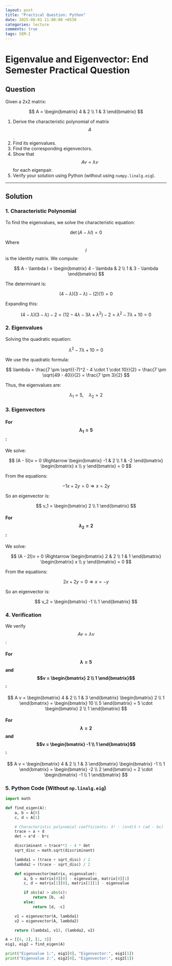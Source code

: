 ```yaml
---
layout: post
title: "Practical Question: Python"
date: 2025-08-01 11:00:00 +0530
categories: lecture
comments: true
tags: SEM-I
---
```


# Eigenvalue and Eigenvector: End Semester Practical Question

## Question

Given a 2x2 matrix:

$$
A = \begin{bmatrix} 4 & 2 \\ 1 & 3 \end{bmatrix}
$$

1. Derive the characteristic polynomial of matrix $$A$$.
2. Find its eigenvalues.
3. Find the corresponding eigenvectors.
4. Show that $$Av = \lambda v$$ for each eigenpair.
5. Verify your solution using Python (without using `numpy.linalg.eig`).

---

## Solution

### 1. Characteristic Polynomial

To find the eigenvalues, we solve the characteristic equation:

$$
\det(A - \lambda I) = 0
$$

Where $$I$$ is the identity matrix. We compute:

$$
A - \lambda I = \begin{bmatrix} 4 - \lambda & 2 \\ 1 & 3 - \lambda \end{bmatrix}
$$

The determinant is:

$$
(4 - \lambda)(3 - \lambda) - (2)(1) = 0
$$

Expanding this:

$$
(4 - \lambda)(3 - \lambda) - 2 = (12 - 4\lambda - 3\lambda + \lambda^2) - 2 = \lambda^2 - 7\lambda + 10 = 0
$$

### 2. Eigenvalues

Solving the quadratic equation:

$$
\lambda^2 - 7\lambda + 10 = 0
$$

We use the quadratic formula:

$$
\lambda = \frac{7 \pm \sqrt{(-7)^2 - 4 \cdot 1 \cdot 10}}{2} = \frac{7 \pm \sqrt{49 - 40}}{2} = \frac{7 \pm 3}{2}
$$

Thus, the eigenvalues are:

$$
\lambda_1 = 5, \quad \lambda_2 = 2
$$

### 3. Eigenvectors

#### For $$\lambda_1 = 5$$:

We solve:

$$
(A - 5I)v = 0 \Rightarrow \begin{bmatrix} -1 & 2 \\ 1 & -2 \end{bmatrix} \begin{bmatrix} x \\ y \end{bmatrix} = 0
$$

From the equations:

$$
-1x + 2y = 0 \Rightarrow x = 2y
$$

So an eigenvector is:

$$
v_1 = \begin{bmatrix} 2 \\ 1 \end{bmatrix}
$$

#### For $$\lambda_2 = 2$$:

We solve:

$$
(A - 2I)v = 0 \Rightarrow \begin{bmatrix} 2 & 2 \\ 1 & 1 \end{bmatrix} \begin{bmatrix} x \\ y \end{bmatrix} = 0
$$

From the equations:

$$
2x + 2y = 0 \Rightarrow x = -y
$$

So an eigenvector is:

$$
v_2 = \begin{bmatrix} -1 \\ 1 \end{bmatrix}
$$

### 4. Verification

We verify $$Av = \lambda v$$:

#### For $$\lambda = 5$$ and $$v = \begin{bmatrix} 2 \\ 1 \end{bmatrix}$$:

$$
A v = \begin{bmatrix} 4 & 2 \\ 1 & 3 \end{bmatrix} \begin{bmatrix} 2 \\ 1 \end{bmatrix} = \begin{bmatrix} 10 \\ 5 \end{bmatrix} = 5 \cdot \begin{bmatrix} 2 \\ 1 \end{bmatrix}
$$

#### For $$\lambda = 2$$ and $$v = \begin{bmatrix} -1 \\ 1 \end{bmatrix}$$:

$$
A v = \begin{bmatrix} 4 & 2 \\ 1 & 3 \end{bmatrix} \begin{bmatrix} -1 \\ 1 \end{bmatrix} = \begin{bmatrix} -2 \\ 2 \end{bmatrix} = 2 \cdot \begin{bmatrix} -1 \\ 1 \end{bmatrix}
$$

### 5. Python Code (Without `np.linalg.eig`)

```python
import math

def find_eigen(A):
    a, b = A[0]
    c, d = A[1]

    # Characteristic polynomial coefficients: λ² - (a+d)λ + (ad - bc)
    trace = a + d
    det = a*d - b*c

    discriminant = trace**2 - 4 * det
    sqrt_disc = math.sqrt(discriminant)

    lambda1 = (trace + sqrt_disc) / 2
    lambda2 = (trace - sqrt_disc) / 2

    def eigenvector(matrix, eigenvalue):
        a, b = matrix[0][0] - eigenvalue, matrix[0][1]
        c, d = matrix[1][0], matrix[1][1] - eigenvalue

        if abs(a) > abs(c):
            return [b, -a]
        else:
            return [d, -c]

    v1 = eigenvector(A, lambda1)
    v2 = eigenvector(A, lambda2)

    return (lambda1, v1), (lambda2, v2)

A = [[4, 2], [1, 3]]
eig1, eig2 = find_eigen(A)

print("Eigenvalue 1:", eig1[0], "Eigenvector:", eig1[1])
print("Eigenvalue 2:", eig2[0], "Eigenvector:", eig2[1])
```
